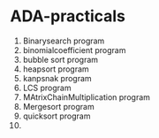 # ADA-practicals

1. Binarysearch program
2. binomialcoefficient program
3. bubble sort program                                                                            
4. heapsort program
5. kanpsnak program
6. LCS program
7. MAtrixChainMultiplication program
8. Mergesort program
9. quicksort program
10. 
